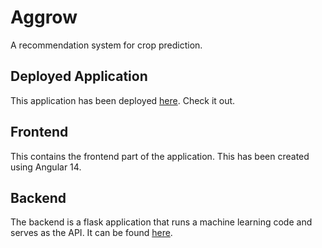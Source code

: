 # Aggrow

A recommendation system for crop prediction.

## Deployed Application

This application has been deployed [here](https://project-aggrow.herokuapp.com/). Check it out.

## Frontend

This contains the frontend part of the application. This has been created using Angular 14.

## Backend

The backend is a flask application that runs a machine learning code and serves as the API.
It can be found [here](https://github.com/santhoshvenkateswaran/aggrow-flask).
